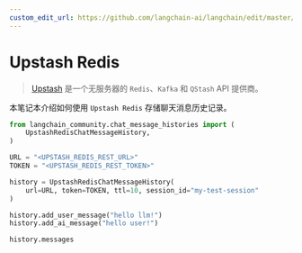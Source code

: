 ```yaml
---
custom_edit_url: https://github.com/langchain-ai/langchain/edit/master/docs/docs/integrations/memory/upstash_redis_chat_message_history.ipynb
---
```


# Upstash Redis

>[Upstash](https://upstash.com/docs/introduction) 是一个无服务器的 `Redis`、`Kafka` 和 `QStash` API 提供商。

本笔记本介绍如何使用 `Upstash Redis` 存储聊天消息历史记录。


```python
from langchain_community.chat_message_histories import (
    UpstashRedisChatMessageHistory,
)

URL = "<UPSTASH_REDIS_REST_URL>"
TOKEN = "<UPSTASH_REDIS_REST_TOKEN>"

history = UpstashRedisChatMessageHistory(
    url=URL, token=TOKEN, ttl=10, session_id="my-test-session"
)

history.add_user_message("hello llm!")
history.add_ai_message("hello user!")
```


```python
history.messages
```